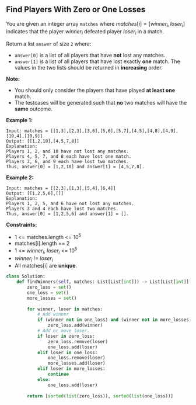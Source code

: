## Find Players With Zero or One Losses

You are given an integer array `matches` where $matches[i] = [winner_i, loser_i]$ indicates that the player $winner_i$ defeated player $loser_i$ in a match.

Return a list `answer` of size `2` where:

- `answer[0]` is a list of all players that have **not** lost any matches.
- `answer[1]` is a list of all players that have lost exactly **one** match.
The values in the two lists should be returned in **increasing** order.

**Note:**

- You should only consider the players that have played **at least one** match.
- The testcases will be generated such that **no** two matches will have the **same** outcome.

**Example 1:**

```
Input: matches = [[1,3],[2,3],[3,6],[5,6],[5,7],[4,5],[4,8],[4,9],[10,4],[10,9]]
Output: [[1,2,10],[4,5,7,8]]
Explanation:
Players 1, 2, and 10 have not lost any matches.
Players 4, 5, 7, and 8 each have lost one match.
Players 3, 6, and 9 each have lost two matches.
Thus, answer[0] = [1,2,10] and answer[1] = [4,5,7,8].
```

**Example 2:**

```
Input: matches = [[2,3],[1,3],[5,4],[6,4]]
Output: [[1,2,5,6],[]]
Explanation:
Players 1, 2, 5, and 6 have not lost any matches.
Players 3 and 4 each have lost two matches.
Thus, answer[0] = [1,2,5,6] and answer[1] = [].
```

**Constraints:**

- 1 <= matches.length <= $10^5$
- matches[i].length == 2
- 1 <= $winner_i$, $loser_i$ <= $10^5$
- $winner_i$ != $loser_i$
- All matches[i] are **unique**.

```python
class Solution:
    def findWinners(self, matches: List[List[int]]) -> List[List[int]]:
        zero_loss = set()
        one_loss = set()
        more_losses = set()
        
        for winner, loser in matches:
            # Add winner
            if (winner not in one_loss) and (winner not in more_losses):
                zero_loss.add(winner)
            # Add or move loser.
            if loser in zero_loss:
                zero_loss.remove(loser)
                one_loss.add(loser)
            elif loser in one_loss:
                one_loss.remove(loser)
                more_losses.add(loser)
            elif loser in more_losses:
                continue
            else:
                one_loss.add(loser)          
            
        return [sorted(list(zero_loss)), sorted(list(one_loss))]
```
